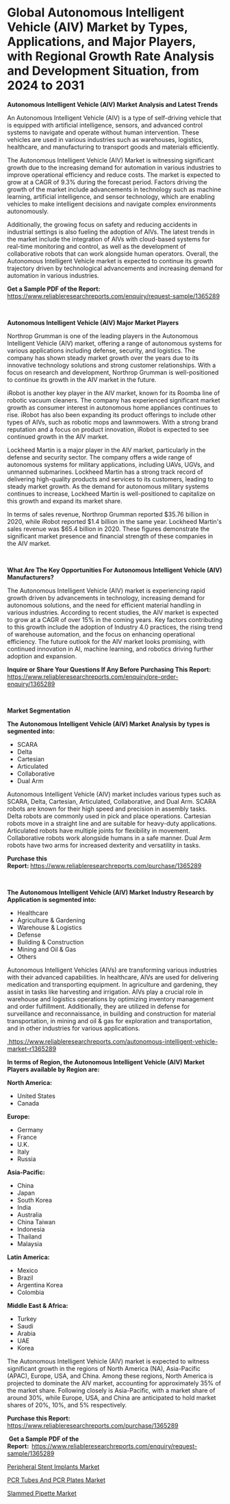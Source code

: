 <p><h1>Global Autonomous Intelligent Vehicle (AIV) Market by Types, Applications, and Major Players, with Regional Growth Rate Analysis and Development Situation, from 2024 to 2031</h1></p><p><strong>Autonomous Intelligent Vehicle (AIV) Market Analysis and Latest Trends</strong></p>
<p><p>An Autonomous Intelligent Vehicle (AIV) is a type of self-driving vehicle that is equipped with artificial intelligence, sensors, and advanced control systems to navigate and operate without human intervention. These vehicles are used in various industries such as warehouses, logistics, healthcare, and manufacturing to transport goods and materials efficiently.</p><p>The Autonomous Intelligent Vehicle (AIV) Market is witnessing significant growth due to the increasing demand for automation in various industries to improve operational efficiency and reduce costs. The market is expected to grow at a CAGR of 9.3% during the forecast period. Factors driving the growth of the market include advancements in technology such as machine learning, artificial intelligence, and sensor technology, which are enabling vehicles to make intelligent decisions and navigate complex environments autonomously.</p><p>Additionally, the growing focus on safety and reducing accidents in industrial settings is also fueling the adoption of AIVs. The latest trends in the market include the integration of AIVs with cloud-based systems for real-time monitoring and control, as well as the development of collaborative robots that can work alongside human operators. Overall, the Autonomous Intelligent Vehicle market is expected to continue its growth trajectory driven by technological advancements and increasing demand for automation in various industries.</p></p>
<p><strong>Get a Sample PDF of the Report:&nbsp;</strong> <a href="https://www.reliableresearchreports.com/enquiry/request-sample/1365289">https://www.reliableresearchreports.com/enquiry/request-sample/1365289</a></p>
<p>&nbsp;</p>
<p><strong>Autonomous Intelligent Vehicle (AIV) Major Market Players</strong></p>
<p><p>Northrop Grumman is one of the leading players in the Autonomous Intelligent Vehicle (AIV) market, offering a range of autonomous systems for various applications including defense, security, and logistics. The company has shown steady market growth over the years due to its innovative technology solutions and strong customer relationships. With a focus on research and development, Northrop Grumman is well-positioned to continue its growth in the AIV market in the future.</p><p>iRobot is another key player in the AIV market, known for its Roomba line of robotic vacuum cleaners. The company has experienced significant market growth as consumer interest in autonomous home appliances continues to rise. iRobot has also been expanding its product offerings to include other types of AIVs, such as robotic mops and lawnmowers. With a strong brand reputation and a focus on product innovation, iRobot is expected to see continued growth in the AIV market.</p><p>Lockheed Martin is a major player in the AIV market, particularly in the defense and security sector. The company offers a wide range of autonomous systems for military applications, including UAVs, UGVs, and unmanned submarines. Lockheed Martin has a strong track record of delivering high-quality products and services to its customers, leading to steady market growth. As the demand for autonomous military systems continues to increase, Lockheed Martin is well-positioned to capitalize on this growth and expand its market share.</p><p>In terms of sales revenue, Northrop Grumman reported $35.76 billion in 2020, while iRobot reported $1.4 billion in the same year. Lockheed Martin's sales revenue was $65.4 billion in 2020. These figures demonstrate the significant market presence and financial strength of these companies in the AIV market.</p></p>
<p>&nbsp;</p>
<p><strong>What Are The Key Opportunities For Autonomous Intelligent Vehicle (AIV) Manufacturers?</strong></p>
<p><p>The Autonomous Intelligent Vehicle (AIV) market is experiencing rapid growth driven by advancements in technology, increasing demand for autonomous solutions, and the need for efficient material handling in various industries. According to recent studies, the AIV market is expected to grow at a CAGR of over 15% in the coming years. Key factors contributing to this growth include the adoption of Industry 4.0 practices, the rising trend of warehouse automation, and the focus on enhancing operational efficiency. The future outlook for the AIV market looks promising, with continued innovation in AI, machine learning, and robotics driving further adoption and expansion.</p></p>
<p><strong>Inquire or Share Your Questions If Any Before Purchasing This Report:</strong> <a href="https://www.reliableresearchreports.com/enquiry/pre-order-enquiry/1365289">https://www.reliableresearchreports.com/enquiry/pre-order-enquiry/1365289</a></p>
<p>&nbsp;</p>
<p><strong>Market Segmentation</strong></p>
<p><strong>The Autonomous Intelligent Vehicle (AIV) Market Analysis by types is segmented into:</strong></p>
<p><ul><li>SCARA</li><li>Delta</li><li>Cartesian</li><li>Articulated</li><li>Collaborative</li><li>Dual Arm</li></ul></p>
<p><p>Autonomous Intelligent Vehicle (AIV) market includes various types such as SCARA, Delta, Cartesian, Articulated, Collaborative, and Dual Arm. SCARA robots are known for their high speed and precision in assembly tasks. Delta robots are commonly used in pick and place operations. Cartesian robots move in a straight line and are suitable for heavy-duty applications. Articulated robots have multiple joints for flexibility in movement. Collaborative robots work alongside humans in a safe manner. Dual Arm robots have two arms for increased dexterity and versatility in tasks.</p></p>
<p><strong>Purchase this Report:&nbsp;</strong><a href="https://www.reliableresearchreports.com/purchase/1365289">https://www.reliableresearchreports.com/purchase/1365289</a></p>
<p>&nbsp;</p>
<p><strong>The Autonomous Intelligent Vehicle (AIV) Market Industry Research by Application is segmented into:</strong></p>
<p><ul><li>Healthcare</li><li>Agriculture & Gardening</li><li>Warehouse & Logistics</li><li>Defense</li><li>Building & Construction</li><li>Mining and Oil & Gas</li><li>Others</li></ul></p>
<p><p>Autonomous Intelligent Vehicles (AIVs) are transforming various industries with their advanced capabilities. In healthcare, AIVs are used for delivering medication and transporting equipment. In agriculture and gardening, they assist in tasks like harvesting and irrigation. AIVs play a crucial role in warehouse and logistics operations by optimizing inventory management and order fulfillment. Additionally, they are utilized in defense for surveillance and reconnaissance, in building and construction for material transportation, in mining and oil & gas for exploration and transportation, and in other industries for various applications.</p></p>
<p><a href="https://www.reliableresearchreports.com/autonomous-intelligent-vehicle-market-r1365289">&nbsp;https://www.reliableresearchreports.com/autonomous-intelligent-vehicle-market-r1365289</a></p>
<p><strong>In terms of Region, the Autonomous Intelligent Vehicle (AIV) Market Players available by Region are:</strong></p>
<p>
    <p> <strong> North America: </strong>
        <ul>
            <li>United States</li>
            <li>Canada</li>
        </ul>
        </p> 
    <p> <strong> Europe: </strong>
        <ul>
            <li>Germany</li>
            <li>France</li>
            <li>U.K.</li>
            <li>Italy</li>
            <li>Russia</li>
        </ul>
        </p> 
    <p> <strong> Asia-Pacific: </strong>
        <ul>
            <li>China</li>
            <li>Japan</li>
            <li>South Korea</li>
            <li>India</li>
            <li>Australia</li>
            <li>China Taiwan</li>
            <li>Indonesia</li>
            <li>Thailand</li>
            <li>Malaysia</li>
        </ul>
        </p> 
    <p> <strong> Latin America: </strong>
        <ul>
            <li>Mexico</li>
            <li>Brazil</li>
            <li>Argentina Korea</li>
            <li>Colombia</li>
        </ul>
        </p> 
    <p> <strong> Middle East & Africa: </strong>
        <ul>
            <li>Turkey</li>
            <li>Saudi</li>
            <li>Arabia</li>
            <li>UAE</li>
            <li>Korea</li>
        </ul>
    </p>
    </p>
<p><p>The Autonomous Intelligent Vehicle (AIV) market is expected to witness significant growth in the regions of North America (NA), Asia-Pacific (APAC), Europe, USA, and China. Among these regions, North America is projected to dominate the AIV market, accounting for approximately 35% of the market share. Following closely is Asia-Pacific, with a market share of around 30%, while Europe, USA, and China are anticipated to hold market shares of 20%, 10%, and 5% respectively.</p></p>
<p><strong>Purchase this Report: </strong><a href="https://www.reliableresearchreports.com/purchase/1365289">https://www.reliableresearchreports.com/purchase/1365289</a></p>
<p>&nbsp;<strong>Get a Sample PDF of the Report:&nbsp;&nbsp;</strong><a href="https://www.reliableresearchreports.com/enquiry/request-sample/1365289">https://www.reliableresearchreports.com/enquiry/request-sample/1365289</a></p>
<p><strong></strong></p>
<p><p><a href="https://metal-farmhouse-e95.notion.site/Peripheral-Stent-Implants-Market-Exploring-Market-Share-Market-Trends-and-Future-Growth-61116e372ac64988b3d6a53a0fb9857b">Peripheral Stent Implants Market</a></p><p><a href="https://gratis-rainforest-2ca.notion.site/PCR-Tubes-And-PCR-Plates-Market-Competitive-Analysis-Market-Trends-and-Forecast-to-2031-1742a43fa93d4cf98392bb99722f007d">PCR Tubes And PCR Plates Market</a></p><p><a href="https://crocus-run-b5a.notion.site/Slammed-Pipette-Market-Analysis-Its-CAGR-Market-Segmentation-and-Global-Industry-Overview-7279f3a3c4f34bf28f84c94707ea70d0">Slammed Pipette Market</a></p></p>